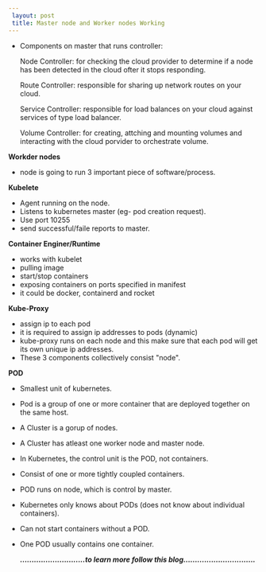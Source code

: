 ```yaml
---
 layout: post
 title: Master node and Worker nodes Working
---
```


- Components on master that runs controller:

   Node Controller: for checking the cloud provider to determine if a node has been detected in the cloud ofter it stops responding.

   Route Controller: responsible for sharing up network routes on your cloud.

   Service Controller: responsible for load balances on your cloud against services of type load balancer.

   Volume Controller: for creating, attching and mounting volumes and interacting with the cloud porvider to orchestrate volume.

 **Workder nodes**
  - node is going to run 3 important piece of software/process.

 **Kubelete**
  - Agent running on the node.
  - Listens to kubernetes master (eg- pod creation request).
  - Use port 10255
  - send successful/faile reports to master.

 **Container Enginer/Runtime**
  - works with kubelet
  - pulling image
  - start/stop containers
  - exposing containers on ports specified in manifest
  - it could be docker, containerd and rocket

 **Kube-Proxy**
  - assign ip to each pod
  - it is required to assign ip addresses to pods (dynamic)
  - kube-proxy runs on each node and this make sure that each pod will get its own unique ip addresses.
  - These 3 components collectively consist "node".

 **POD**
  - Smallest unit of kubernetes.
  - Pod is a group of one or more container that are deployed together on the same host.
  - A Cluster is a gorup of nodes.
  - A Cluster has atleast one worker node and master node.
  - In Kubernetes, the control unit is the POD, not containers.
  - Consist of one or more tightly coupled containers.
  - POD runs on node, which is control by master.
  - Kubernetes only knows about PODs (does not know about individual containers).
  - Can not start containers without a POD.
  - One POD usually contains one container.




      ***............................to learn more follow this blog...............................***
